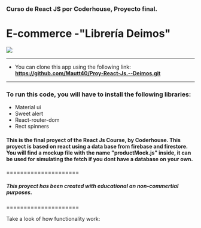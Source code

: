 ### Curso de React JS por Coderhouse, Proyecto final.

# E-commerce -"Librería Deimos"

![](https://res.cloudinary.com/dybaqgqte/image/upload/v1683927889/Librer%C3%ADa%20Deimos/Deimos-logo_ttsklz.png)
_______________________________________________________
- You can clone this app using the following link: **https://github.com/Mautt40/Proy-React-Js.--Deimos.git**

_______________________________________________________
### To run this code, you will have to install the following libraries:
- Material ui
- Sweet alert
- React-router-dom
- Rect spinners




#### This is the final proyect of the React Js Course, by Coderhouse. This proyect is based on react using a data base from firebase and firestore. You will find a mockup file with the name "productMock.js" inside, it can be used for simulating the fetch if you dont have a database on your own.

=====================



#####  This proyect has been created with educational an non-commertial purposes.
=====================

Take a look of how functionality work:

